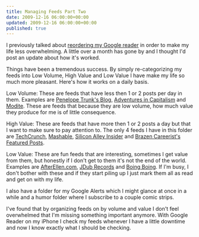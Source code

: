 ```yaml
---
title: Managing Feeds Part Two
date: 2009-12-16 06:00:00+00:00
updated: 2009-12-16 06:00:00+00:00
published: true
---
```


I previously talked about [reordering my Google reader](/managing-feeds/) in order to make my life less overwhelming.  A little over a month has gone by and I thought I'd post an update about how it's worked.

Things have been a tremendous success.  By simply re-categorizing my feeds into Low Volume, High Value and Low Value I have make my life so much more pleasant.  Here's how it works on a daily basis.

Low Volume: These are feeds that have less then 1 or 2 posts per day in them.  Examples are [Penelope Trunk's Blog](http://blog.penelopetrunk.com/), [Adventures in Capitalism](http://chrisyeh.blogspot.com/) and [Modite](http://modite.com/blog/).  These are feeds that because they are low volume, how much value they produce for me is of little consequence.

High Value: These are feeds that have more then 1 or 2 posts a day but that I want to make sure to pay attention to.  The only 4 feeds I have in this folder are [TechCrunch](http://www.techcrunch.com/), [Mashable](http://mashable.com/), [Silicon Alley Insider](http://www.businessinsider.com/) and [Brazen Careerist's Featured Posts](http://www.brazencareerist.com/category/features).

Low Value: These are fun feeds that are interesting, sometimes I get value from them, but honestly if I don't get to them it's not the end of the world.  Examples are [AfterEllen.com](http://afterellen.com/), [JDub Records](http://blog.jdubrecords.org/) and [Boing Boing](http://www.boingboing.net/).  If I'm busy, I don't bother with these and if they start piling up I just mark them all as read and get on with my life.

I also have a folder for my Google Alerts which I might glance at once in a while and a humor folder where I subscribe to a couple comic strips.

I've found that by organizing feeds on by volume and value I don't feel overwhelmed that I'm missing something important anymore.  With Google Reader on my iPhone I check my feeds whenever I have a little downtime and now I know exactly what I should be checking.

